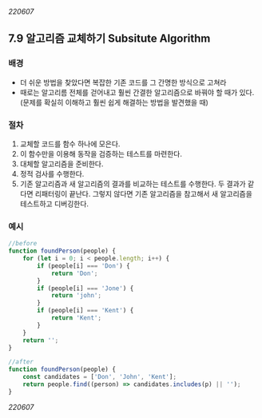 _220607_

## 7.9 알고리즘 교체하기 Subsitute Algorithm

### 배경

- 더 쉬운 방법을 찾았다면 복잡한 기존 코드를 그 간명한 방식으로 고쳐라
- 때로는 알고리름 전체를 걷어내고 훨씬 간결한 알고리즘으로 바꿔야 할 때가 있다.
  (문제를 확실히 이해하고 훨씬 쉽게 해결하는 방법을 발견했을 때)

### 절차

1. 교체할 코드를 함수 하나에 모은다.
2. 이 함수만을 이용해 동작을 검증하는 테스트를 마련한다.
3. 대체할 알고리즘을 준비한다.
4. 정적 검사를 수행한다.
5. 기존 알고리즘과 새 알고리즘의 결과를 비교하는 테스트를 수행한다. 두 결과가 같다면 리패터링이 끝난다. 그렇지 않다면 기존 알고리즘을 참고해서 새 알고리즘을 테스트하고 디버깅한다.

### 예시

```js
//before
function foundPerson(people) {
	for (let i = 0; i < people.length; i++) {
		if (people[i] === 'Don') {
			return 'Don';
		}
		if (people[i] === 'Jone') {
			return 'john';
		}
		if (people[i] === 'Kent') {
			return 'Kent';
		}
	}
	return '';
}

//after
function foundPerson(people) {
	const candidates = ['Don', 'John', 'Kent'];
	return people.find((person) => candidates.includes(p) || '');
}
```

_220607_

